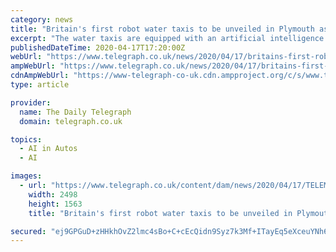 ```yaml
---
category: news
title: "Britain's first robot water taxis to be unveiled in Plymouth as US tech firm announces trial"
excerpt: "The water taxis are equipped with an artificial intelligence system called Auto ... had already trialled the driverless craft in New York in October. It says “autonomous identification ..."
publishedDateTime: 2020-04-17T17:20:00Z
webUrl: "https://www.telegraph.co.uk/news/2020/04/17/britains-first-robot-water-taxis-unveiled-plymouth-us-tech-firm/?keepThis=true&TB_iframe=true&caption=News"
ampWebUrl: "https://www.telegraph.co.uk/news/2020/04/17/britains-first-robot-water-taxis-unveiled-plymouth-us-tech-firm/amp/"
cdnAmpWebUrl: "https://www-telegraph-co-uk.cdn.ampproject.org/c/s/www.telegraph.co.uk/news/2020/04/17/britains-first-robot-water-taxis-unveiled-plymouth-us-tech-firm/amp/"
type: article

provider:
  name: The Daily Telegraph
  domain: telegraph.co.uk

topics:
  - AI in Autos
  - AI

images:
  - url: "https://www.telegraph.co.uk/content/dam/news/2020/04/17/TELEMMGLPICT000229271416_trans_NvBQzQNjv4BqM37qcIWR9CtrqmiMdQVx7M9RnK4I0Z98Woo3Q9OmDRA.jpeg"
    width: 2498
    height: 1563
    title: "Britain's first robot water taxis to be unveiled in Plymouth as US tech firm announces trial"

secured: "ej9GPGuD+zHHkhOvZ2lmc4sBo+C+cEcQidn9Syz7k3Mf+ITayEq5eXceuYNh6yFCmiE1roI+HHms3wgs0C+7WHzaJY9jnUzQQU/oub6L/sn1F7mJVgo84pNIpQjb2ZJniVjM+QMfjYmZShMOOaX/eQc1E+fOLfPFWxQ18fFguQk61dkb9QnruTxmYhHYMzHhMgz19Ev+PFFR4bjhnzPqsqI9P8KieD/uN959q/vd8ucC5s3fpGn+V35T+MjzcGcHTNFMCP7fHPtHtYyzVNYi3U+A0qovZYMk0JCxEaNYbYfnItNbBoJ4CVg+uXWihg78;JL++nu/UDwqYuRnk0sskBA=="
---
```


